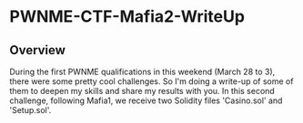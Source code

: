 # PWNME-CTF-Mafia2-WriteUp

## Overview
During the first PWNME qualifications in this weekend (March 28 to 3), there were some pretty cool challenges. So I'm doing a write-up of some of them to deepen my skills and share my results with you.
In this second challenge, following Mafia1, we receive two Solidity files 'Casino.sol' and 'Setup.sol'.

